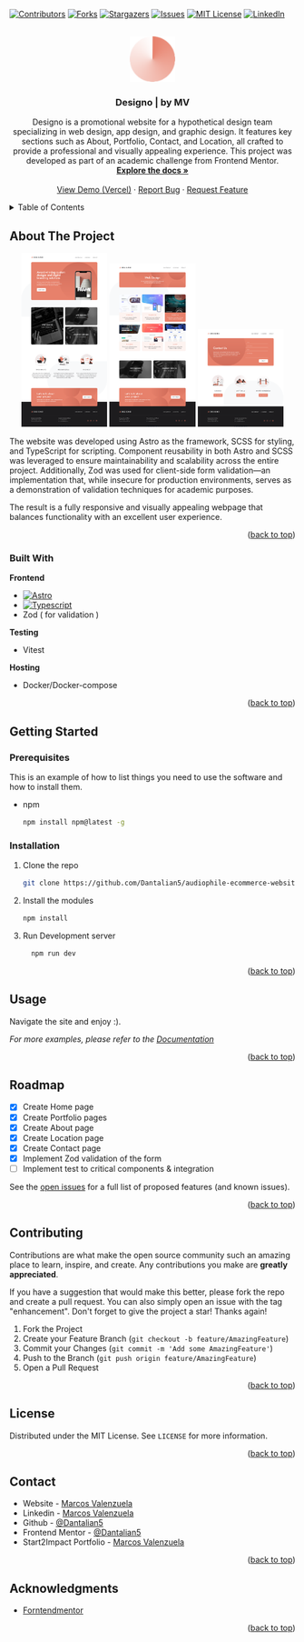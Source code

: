 <a name="readme-top"></a>

[![Contributors][contributors-shield]][contributors-url]
[![Forks][forks-shield]][forks-url]
[![Stargazers][stars-shield]][stars-url]
[![Issues][issues-shield]][issues-url]
[![MIT License][license-shield]][license-url]
[![LinkedIn][linkedin-shield]][linkedin-url]

<!-- PROJECT LOGO -->
<br />
<div align="center">
  <a href="https://github.com/Dantalian5/designo-website-fem">
    <img src="public/favicon.svg" alt="Logo" width="80" height="80">
  </a>

<h3 align="center">Designo | by MV</h3>

  <p align="center">
    Designo is a promotional website for a hypothetical design team specializing in web design, app design, and graphic design. It features key sections such as About, Portfolio, Contact, and Location, all crafted to provide a professional and visually appealing experience. This project was developed as part of an academic challenge from Frontend Mentor.
    <br />
    <a href="https://github.com/Dantalian5/designo-website-fem"><strong>Explore the docs »</strong></a>
    <br />
    <br />
    <a href="https://github.com/Dantalian5/designo-website-fem">View Demo (Vercel)</a>
    ·
    <a href="https://github.com/Dantalian5/designo-website-fem/issues">Report Bug</a>
    ·
    <a href="https://github.com/Dantalian5/designo-website-fem/issues">Request Feature</a>
  </p>
</div>

<!-- TABLE OF CONTENTS -->
<details>
  <summary>Table of Contents</summary>
  <ol>
    <li>
      <a href="#about-the-project">About The Project</a>
      <ul>
        <li><a href="#built-with">Built With</a></li>
      </ul>
    </li>
    <li>
      <a href="#getting-started">Getting Started</a>
      <ul>
        <li><a href="#prerequisites">Prerequisites</a></li>
        <li><a href="#installation">Installation</a></li>
      </ul>
    </li>
    <li><a href="#usage">Usage</a></li>
    <li><a href="#roadmap">Roadmap</a></li>
    <li><a href="#contributing">Contributing</a></li>
    <li><a href="#license">License</a></li>
    <li><a href="#contact">Contact</a></li>
    <li><a href="#acknowledgments">Acknowledgments</a></li>
  </ol>
</details>

<!-- ABOUT THE PROJECT -->

## About The Project

<!-- [![Product Name Screen Shot][product-screenshot]](https://example.com) -->
<div align="center">
  <img src="screenshot.png" alt="Logo" width="30%" height="auto">
  <img src="screenshot1.png" alt="Logo" width="30%" height="auto">
  <img src="screenshot2.png" alt="Logo" width="30%" height="auto">
</div>

The website was developed using Astro as the framework, SCSS for styling, and TypeScript for scripting. Component reusability in both Astro and SCSS was leveraged to ensure maintainability and scalability across the entire project. Additionally, Zod was used for client-side form validation—an implementation that, while insecure for production environments, serves as a demonstration of validation techniques for academic purposes.

The result is a fully responsive and visually appealing webpage that balances functionality with an excellent user experience.

<p align="right">(<a href="#readme-top">back to top</a>)</p>

### Built With

**Frontend**

-   [![Astro][Astro.build]][Astro-url]
-   [![Typescript][Typescript.com]][Typescript-url]
-   Zod ( for validation )

**Testing**

-   Vitest

**Hosting**

-   Docker/Docker-compose

<p align="right">(<a href="#readme-top">back to top</a>)</p>

<!-- GETTING STARTED -->

## Getting Started

### Prerequisites

This is an example of how to list things you need to use the software and how to install them.

-   npm
    ```sh
    npm install npm@latest -g
    ```

### Installation

1. Clone the repo
    ```sh
    git clone https://github.com/Dantalian5/audiophile-ecommerce-website.git
    ```
2. Install the modules
    ```sh
    npm install
    ```
3. Run Development server
    ```sh
      npm run dev
    ```

<p align="right">(<a href="#readme-top">back to top</a>)</p>

<!-- USAGE EXAMPLES -->

## Usage

Navigate the site and enjoy :).

_For more examples, please refer to the [Documentation](https://example.com)_

<p align="right">(<a href="#readme-top">back to top</a>)</p>

<!-- ROADMAP -->

## Roadmap

-   [x] Create Home page
-   [x] Create Portfolio pages
-   [x] Create About page
-   [x] Create Location page
-   [x] Create Contact page
-   [x] Implement Zod validation of the form
-   [ ] Implement test to critical components & integration

See the [open issues](https://github.com/Dantalian5/designo-website-fem/issues) for a full list of proposed features (and known issues).

<p align="right">(<a href="#readme-top">back to top</a>)</p>

<!-- CONTRIBUTING -->

## Contributing

Contributions are what make the open source community such an amazing place to learn, inspire, and create. Any contributions you make are **greatly appreciated**.

If you have a suggestion that would make this better, please fork the repo and create a pull request. You can also simply open an issue with the tag "enhancement".
Don't forget to give the project a star! Thanks again!

1. Fork the Project
2. Create your Feature Branch (`git checkout -b feature/AmazingFeature`)
3. Commit your Changes (`git commit -m 'Add some AmazingFeature'`)
4. Push to the Branch (`git push origin feature/AmazingFeature`)
5. Open a Pull Request

<p align="right">(<a href="#readme-top">back to top</a>)</p>

<!-- LICENSE -->

## License

Distributed under the MIT License. See `LICENSE` for more information.

<p align="right">(<a href="#readme-top">back to top</a>)</p>

<!-- CONTACT -->

## Contact

-   Website - [Marcos Valenzuela](https://valenzuela.dev)
-   Linkedin - [Marcos Valenzuela](https://www.linkedin.com/in/marcos-valenzuela-dev)
-   Github - [@Dantalian5](https://github.com/Dantalian5)
-   Frontend Mentor - [@Dantalian5](https://www.frontendmentor.io/profile/Dantalian5)
-   Start2Impact Portfolio - [Marcos Valenzuela](https://talent.start2impact.it/profile/marcos-ernesto-planos-valenzuela)

<p align="right">(<a href="#readme-top">back to top</a>)</p>

<!-- ACKNOWLEDGMENTS -->

## Acknowledgments

-   [Forntendmentor](https://frontendmentor.io)

<p align="right">(<a href="#readme-top">back to top</a>)</p>

<!-- MARKDOWN LINKS & IMAGES -->
<!-- https://www.markdownguide.org/basic-syntax/#reference-style-links -->

[contributors-shield]: https://img.shields.io/github/contributors/Dantalian5/designo-website-fem.svg?style=for-the-badge
[contributors-url]: https://github.com/Dantalian5/designo-website-fem/graphs/contributors
[forks-shield]: https://img.shields.io/github/forks/Dantalian5/designo-website-fem.svg?style=for-the-badge
[forks-url]: https://github.com/Dantalian5/designo-website-fem/network/members
[stars-shield]: https://img.shields.io/github/stars/Dantalian5/designo-website-fem.svg?style=for-the-badge
[stars-url]: https://github.com/Dantalian5/designo-website-fem/stargazers
[issues-shield]: https://img.shields.io/github/issues/Dantalian5/designo-website-fem.svg?style=for-the-badge
[issues-url]: https://github.com/Dantalian5/designo-website-fem/issues
[license-shield]: https://img.shields.io/github/license/Dantalian5/designo-website-fem.svg?style=for-the-badge
[license-url]: https://github.com/Dantalian5/designo-website-fem/blob/master/LICENSE.txt
[linkedin-shield]: https://img.shields.io/badge/-LinkedIn-black.svg?style=for-the-badge&logo=linkedin&colorB=555
[linkedin-url]: https://linkedin.com/in/marcos-valenzuela-dev
[product-screenshot]: screenshot.png

<!-- Tech Stack Badges -->

[Next.js]: https://img.shields.io/badge/next.js-000000?style=for-the-badge&logo=nextdotjs&logoColor=white
[Next-url]: https://nextjs.org/
[React.js]: https://img.shields.io/badge/React-20232A?style=for-the-badge&logo=react&logoColor=61DAFB
[React-url]: https://reactjs.org/
[Vue.js]: https://img.shields.io/badge/Vue.js-35495E?style=for-the-badge&logo=vuedotjs&logoColor=4FC08D
[Vue-url]: https://vuejs.org/
[Angular.io]: https://img.shields.io/badge/Angular-DD0031?style=for-the-badge&logo=angular&logoColor=white
[Angular-url]: https://angular.io/
[Svelte.dev]: https://img.shields.io/badge/Svelte-4A4A55?style=for-the-badge&logo=svelte&logoColor=FF3E00
[Svelte-url]: https://svelte.dev/
[Laravel.com]: https://img.shields.io/badge/Laravel-FF2D20?style=for-the-badge&logo=laravel&logoColor=white
[Laravel-url]: https://laravel.com
[Bootstrap.com]: https://img.shields.io/badge/Bootstrap-563D7C?style=for-the-badge&logo=bootstrap&logoColor=white
[Bootstrap-url]: https://getbootstrap.com
[JQuery.com]: https://img.shields.io/badge/jQuery-0769AD?style=for-the-badge&logo=jquery&logoColor=white
[JQuery-url]: https://jquery.com
[Tailwind.com]: https://img.shields.io/badge/Tailwind_CSS-06B6D4?style=for-the-badge&logo=TailwindCSS&logoColor=%23fff
[Tailwind-url]: https://tailwindcss.com/
[Typescript.com]: https://img.shields.io/badge/Typescript-3178C6?style=for-the-badge&logo=TypeScript&logoColor=%23fff
[Typescript-url]: https://www.typescriptlang.org/
[Postgresql.com]: https://img.shields.io/badge/PostgreSQL-4169E1?style=for-the-badge&logo=postgresql&logoColor=%23fff
[Postgresql-url]: https://www.postgresql.org
[Jest.com]: https://img.shields.io/badge/Jest-C21325?style=for-the-badge&logo=jest&logoColor=%23fff
[Jest-url]: https://jestjs.io/
[NextUI.com]: https://img.shields.io/badge/NextUI-000000?style=for-the-badge&logo=nextui&logoColor=%23fff
[NextUI-url]: https://nextui.org/
[Astro.build]: https://img.shields.io/badge/Astro-000000?style=for-the-badge&logo=astro
[Astro-url]: https://astro.build/
[Expressjs.com]: https://img.shields.io/badge/Express-000000?style=for-the-badge&logo=express
[Expressjs-url]: https://expressjs.com/
[Nodejs.org]: https://img.shields.io/badge/Node-000000?style=for-the-badge&logo=nodedotjs
[Nodejs-url]: https://nodejs.org/
